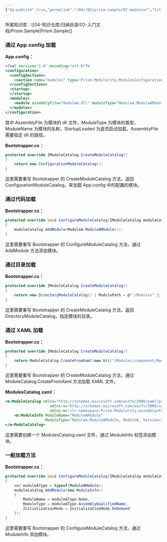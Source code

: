 ```yaml
---
{"dg-publish":true,"permalink":"/04//02/prism-sample/07-modules/","title":"07-Modules加载方法","tags":["样例代码","Prism","WPF"]}
---
```



所属知识库：[[04-知识仓库/归纳目录/02-入门文档/Prism.Sample\|Prism.Sample]]

### 通过 App.config 加载

**App.config：**

```xml
<?xml version="1.0" encoding="utf-8"?>
<configuration>
  <configSections>
    <section name="modules" type="Prism.Modularity.ModulesConfigurationSection, Prism.Wpf" />
  </configSections>
  <startup>
  </startup>
  <modules>
    <module assemblyFile="ModuleA.dll" moduleType="ModuleA.ModuleAModule, ModuleA, Version=1.0.0.0, Culture=neutral, PublicKeyToken=null" moduleName="ModuleAModule" startupLoaded="True" />
  </modules>
</configuration>
```

其中 AssemblyFile 为模块的 dll 文件，ModuleType 为模块的类型，ModuleName 为模块的名称，StartupLoaded 为是否启动加载，AssemblyFile 需要指定 dll 的路径。

**Bootstrapper.cs：**

```csharp
protected override IModuleCatalog CreateModuleCatalog()
{
    return new ConfigurationModuleCatalog();
}
```

这里需要重写 Bootstrapper 的 CreateModuleCatalog 方法，返回 ConfigurationModuleCatalog，来加载 App.config 中的配置的模块。

### 通过代码加载

**Bootstrapper.cs：**

```csharp
protected override void ConfigureModuleCatalog(IModuleCatalog moduleCatalog)
{
    moduleCatalog.AddModule<ModuleA.ModuleAModule>();
}
```

这里需要重写 Bootstrapper 的 ConfigureModuleCatalog 方法，通过 AddModule 方法添加模块。

### 通过目录加载

**Bootstrapper.cs：**

```csharp
protected override IModuleCatalog CreateModuleCatalog()
{
    return new DirectoryModuleCatalog() { ModulePath = @".\Modules" };
}
```

这里需要重写 Bootstrapper 的 CreateModuleCatalog 方法，返回 DirectoryModuleCatalog，指定模块的目录。

### 通过 XAML 加载

**Bootstrapper.cs：**

```csharp
protected override IModuleCatalog CreateModuleCatalog()
{
    return ModuleCatalog.CreateFromXaml(new Uri("/Modules;component/ModulesCatalog.xaml", UriKind.Relative));
}
```

这里需要重写 Bootstrapper 的 CreateModuleCatalog 方法，通过 ModuleCatalog.CreateFromXaml 方法加载 XAML 文件。

**ModulesCatalog.xaml：**

```xml
<m:ModuleCatalog xmlns="http://schemas.microsoft.com/winfx/2006/xaml/presentation"
                    xmlns:x="http://schemas.microsoft.com/winfx/2006/xaml"
                    xmlns:m="clr-namespace:Prism.Modularity;assembly=Prism.Wpf">
    <m:ModuleInfo ModuleName="ModuleAModule" 
                  ModuleType="ModuleA.ModuleAModule, ModuleA, Version=1.0.0.0, Culture=neutral, PublicKeyToken=null" />
</m:ModuleCatalog>
  ```

这里需要创建一个 ModulesCatalog.xaml 文件，通过 ModuleInfo 标签添加模块。

### 一般加载方法

**Bootstrapper.cs：**

```csharp
protected override void ConfigureModuleCatalog(IModuleCatalog moduleCatalog)
{
    var moduleAType = typeof(ModuleAModule);
    moduleCatalog.AddModule(new ModuleInfo()
    {
        ModuleName = moduleAType.Name,
        ModuleType = moduleAType.AssemblyQualifiedName,
        InitializationMode = InitializationMode.OnDemand
    });
}
```

这里需要重写 Bootstrapper 的 ConfigureModuleCatalog 方法，通过 ModuleInfo 添加模块。

